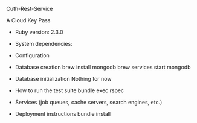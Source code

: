 Cuth-Rest-Service

A Cloud Key Pass


* Ruby version: 2.3.0
  
* System dependencies: 

* Configuration

* Database creation
  brew install mongodb
  brew services start mongodb

* Database initialization
  Nothing for now
 
* How to run the test suite
  bundle exec rspec

* Services (job queues, cache servers, search engines, etc.)
  
* Deployment instructions
  bundle install

